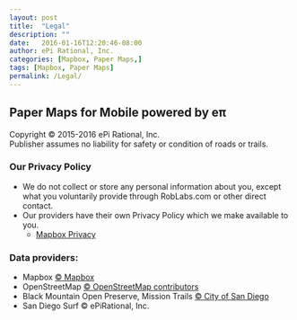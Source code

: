 ```yaml
---
layout: post
title:  "Legal"
description: ""
date:   2016-01-16T12:20:46-08:00
author: ePi Rational, Inc.
categories: [Mapbox, Paper Maps,]
tags: [Mapbox, Paper Maps]
permalink: /Legal/
---
```


## Paper Maps for Mobile powered by eπ
Copyright © 2015-2016 ePi Rational, Inc.  
Publisher assumes no liability for safety or condition of roads or trails.

### Our Privacy Policy
* We do not collect or store any personal information about you,
except what you voluntarily provide through RobLabs.com or other direct contact.
* Our providers have their own Privacy Policy which we make available to you.
  * [Mapbox Privacy]

### Data providers:
* Mapbox [© Mapbox][Mapbox]
* OpenStreetMap [© OpenStreetMap contributors][OpenStreetMap]
* Black Mountain Open Preserve, Mission Trails [© City of San Diego][SanDiego]
* San Diego Surf © ePiRational, Inc.

[Mapbox]: https://www.mapbox.com/about/maps/
[Mapbox Privacy]:  https://www.mapbox.com/privacy
[OpenStreetMap]: http://www.openstreetmap.org/copyright/
[SanDiego]: http://www.sandiego.gov/
[Apple Maps]: http://gspe21.ls.apple.com/html/attribution-12.html
[tsg]:  http://www.timestampgenerator.com
